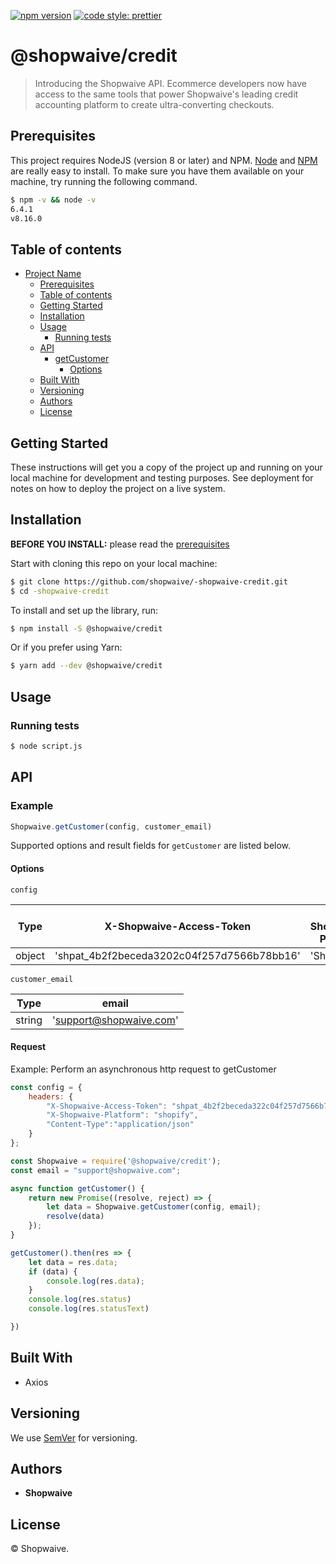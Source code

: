﻿[![npm version](https://d25lcipzij17d.cloudfront.net/badge.svg?id=js&r=r&ts=1683906897&type=6e&v=1.0.0&x2=0)](https://www.npmjs.com/package/@shopwaive/credit)
[![code style: prettier](https://img.shields.io/badge/code_style-prettier-ff69b4.svg?style=flat-square)](https://github.com/prettier/prettier)

# @shopwaive/credit

> Introducing the Shopwaive API. Ecommerce developers now have access to the same tools that power Shopwaive's leading credit accounting platform to create ultra-converting checkouts.

## Prerequisites

This project requires NodeJS (version 8 or later) and NPM.
[Node](http://nodejs.org/) and [NPM](https://npmjs.org/) are really easy to install.
To make sure you have them available on your machine,
try running the following command.

```sh
$ npm -v && node -v
6.4.1
v8.16.0
```

## Table of contents

- [Project Name](#project-name)
  - [Prerequisites](#prerequisites)
  - [Table of contents](#table-of-contents)
  - [Getting Started](#getting-started)
  - [Installation](#installation)
  - [Usage](#usage)
    - [Running tests](#running-tests)
  - [API](#api)
    - [getCustomer](#getcustomer)
      - [Options](#options)
  - [Built With](#built-with)
  - [Versioning](#versioning)
  - [Authors](#authors)
  - [License](#license)

## Getting Started

These instructions will get you a copy of the project up and running on your local machine for development and testing purposes. See deployment for notes on how to deploy the project on a live system.

## Installation

**BEFORE YOU INSTALL:** please read the [prerequisites](#prerequisites)

Start with cloning this repo on your local machine:

```sh
$ git clone https://github.com/shopwaive/-shopwaive-credit.git
$ cd -shopwaive-credit
```

To install and set up the library, run:

```sh
$ npm install -S @shopwaive/credit
```

Or if you prefer using Yarn:

```sh
$ yarn add --dev @shopwaive/credit
```

## Usage

### Running tests

```sh
$ node script.js
```

## API

### Example

```js
Shopwaive.getCustomer(config, customer_email)
```

Supported options and result fields for `getCustomer` are listed below.

#### Options

`config`

| Type | X-Shopwaive-Access-Token | X-Shopwaive-Platform | Content-Type |
| --- | --- | --- | --- |
| object | '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16' | 'Shopify' | 'application/json' |

`customer_email`

| Type | email |
| --- | --- |
| string | 'support@shopwaive.com' |

#### Request

Example:
Perform an asynchronous http request to getCustomer

```js
const config = {
    headers: {
        "X-Shopwaive-Access-Token": "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6",
        "X-Shopwaive-Platform": "shopify",
        "Content-Type":"application/json"
    }
};

const Shopwaive = require('@shopwaive/credit');
const email = "support@shopwaive.com";

async function getCustomer() {
    return new Promise((resolve, reject) => {
        let data = Shopwaive.getCustomer(config, email);
        resolve(data)
    });
}

getCustomer().then(res => {
    let data = res.data;
    if (data) {
        console.log(res.data);
    }
    console.log(res.status)
    console.log(res.statusText)

})
```

## Built With

* Axios

## Versioning

We use [SemVer](http://semver.org/) for versioning.

## Authors

* **Shopwaive**

## License

© Shopwaive.

